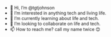 - 👋 Hi, I’m @tgtjohnson
- 👀 I’m interested in anything tech and living life.
- 🌱 I’m currently learning about life and tech.
- 💞️ I’m looking to collaborate on life and tech.
- 📫 How to reach me? call my name twice 😊

<!---
tgtjohnson/tgtjohnson is a ✨ special ✨ repository because its `README.md` (this file) appears on your GitHub profile.
You can click the Preview link to take a look at your changes.
--->
